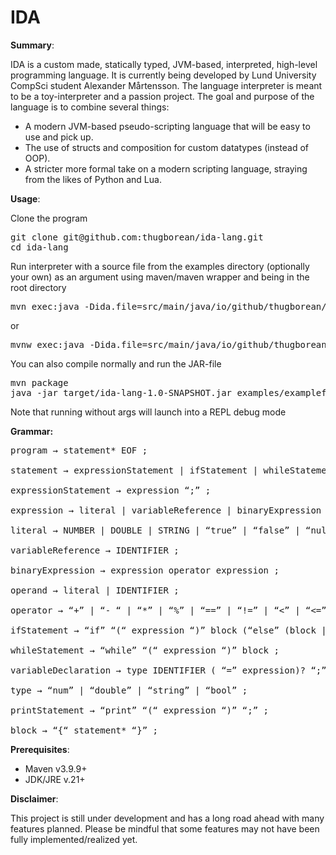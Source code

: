 # **IDA**

**Summary**:

IDA is a custom made, statically typed, JVM-based, interpreted, high-level programming language. It is currently being developed by Lund University CompSci student Alexander Mårtensson. The language interpreter is meant to be a toy-interpreter and a passion project.
The goal and purpose of the language is to combine several things:
  * A modern JVM-based pseudo-scripting language that will be easy to use and pick up.
  * The use of structs and composition for custom datatypes (instead of OOP).
  * A stricter more formal take on a modern scripting language, straying from the likes of Python and Lua.

**Usage**:

Clone the program
<pre>
git clone git@github.com:thugborean/ida-lang.git
cd ida-lang
</pre>
Run interpreter with a source file from the examples directory (optionally your own) as an argument using maven/maven wrapper and being in the root directory
<pre>
mvn exec:java -Dida.file=src/main/java/io/github/thugborean/examples/examplefile.ida
</pre>
or
<pre>
mvnw exec:java -Dida.file=src/main/java/io/github/thugborean/examples/examplefile.ida
</pre>
You can also compile normally and run the JAR-file
<pre>
mvn package
java -jar target/ida-lang-1.0-SNAPSHOT.jar examples/examplefile.ida
</pre>
Note that running without args will launch into a REPL debug mode

**Grammar:**

<pre>
program → statement* EOF ;
 
statement → expressionStatement | ifStatement | whileStatement | variableDeclaration | printStatement | block ;

expressionStatement → expression “;” ;

expression → literal | variableReference | binaryExpression ;

literal → NUMBER | DOUBLE | STRING | “true” | “false” | “null” ;

variableReference → IDENTIFIER ;

binaryExpression → expression operator expression ;

operand → literal | IDENTIFIER ;

operator → “+” | “- “ | “*” | “%” | “==” | “!=” | “<” | “<=” | “>” | “>=” ;

ifStatement → “if” “(“ expression “)” block (“else” (block | ifStatement))? ;

whileStatement → “while” “(“ expression “)” block ;

variableDeclaration → type IDENTIFIER ( “=” expression)? “;” ;

type → “num” | “double” | “string” | “bool” ;

printStatement → “print” “(“ expression “)” “;” ;

block → “{“ statement* “}” ;
</pre>

**Prerequisites**:

  * Maven v3.9.9+
  * JDK/JRE v.21+

**Disclaimer**:

This project is still under development and has a long road ahead with many features planned. Please be mindful that some features may not have been fully implemented/realized yet.
